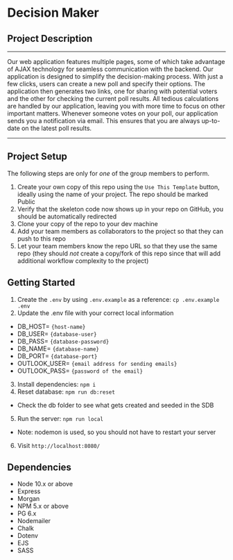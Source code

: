Decision Maker
=========

## Project Description
___
Our web application features multiple pages, some of which take advantage of AJAX technology for seamless communication with the backend.
Our application is designed to simplify the decision-making process. With just a few clicks, users can create a new poll and specify their options. 
The application then generates two links, one for sharing with potential voters and the other for checking the current poll results. 
All tedious calculations are handled by our application, leaving you with more time to focus on other important matters.
Whenever someone votes on your poll, our application sends you a notification via email. This ensures that you are always up-to-date on the latest poll results.
___

## Project Setup

The following steps are only for _one_ of the group members to perform.

1. Create your own copy of this repo using the `Use This Template` button, ideally using the name of your project. The repo should be marked Public
2. Verify that the skeleton code now shows up in your repo on GitHub, you should be automatically redirected
3. Clone your copy of the repo to your dev machine
4. Add your team members as collaborators to the project so that they can push to this repo
5. Let your team members know the repo URL so that they use the same repo (they should _not_ create a copy/fork of this repo since that will add additional workflow complexity to the project)


## Getting Started

1. Create the `.env` by using `.env.example` as a reference: `cp .env.example .env`
2. Update the .env file with your correct local information 
- DB_HOST= `{host-name}`
- DB_USER= `{database-user}`
- DB_PASS= `{database-password}`
- DB_NAME= `{database-name}`
- DB_PORT= `{database-port}`
- OUTLOOK_USER= `{email address for sending emails}`
- OUTLOOK_PASS= `{password of the email}`
3. Install dependencies: `npm i`
4. Reset database: `npm run db:reset`
  - Check the db folder to see what gets created and seeded in the SDB
5. Run the server: `npm run local`
  - Note: nodemon is used, so you should not have to restart your server
6. Visit `http://localhost:8080/`

## Dependencies

- Node 10.x or above
- Express
- Morgan
- NPM 5.x or above
- PG 6.x
- Nodemailer
- Chalk
- Dotenv
- EJS
- SASS
